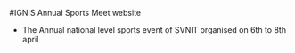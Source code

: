 ﻿#IGNIS Annual Sports Meet website

* The Annual national level sports event of SVNIT organised on 6th to 8th april

	```
